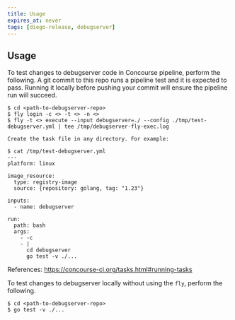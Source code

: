 ```yaml
---
title: Usage
expires_at: never
tags: [diego-release, debugserver]
---
```


## Usage  

To test changes to debugserver code in Concourse pipeline, perform the following.
A git commit to this repo runs a pipeline test and it is expected to pass. 
Running it locally before pushing your commit will ensure the pipeline run will succeed.

```
$ cd <path-to-debugserver-repo>
$ fly login -c <> -t <> -n <>
$ fly -t <> execute --input debugserver=./ --config ./tmp/test-debugserver.yml | tee /tmp/debugserver-fly-exec.log

Create the task file in any directory. For example:

$ cat /tmp/test-debugserver.yml
---
platform: linux

image_resource:
  type: registry-image
  source: {repository: golang, tag: "1.23"}

inputs:
  - name: debugserver

run:
  path: bash
  args:
    - -c
    - |
      cd debugserver
      go test -v ./...
```

References:
https://concourse-ci.org/tasks.html#running-tasks

To test changes to debugserver locally without using the `fly`, perform the following.

```
$ cd <path-to-debugserver-repo>
$ go test -v ./...
```
